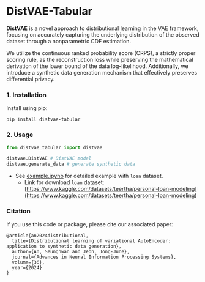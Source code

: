 # DistVAE-Tabular

**DistVAE** is a novel approach to distributional learning in the VAE framework, focusing on accurately capturing the underlying distribution of the observed dataset through a nonparametric CDF estimation. 

We utilize the continuous ranked probability score (CRPS), a strictly proper scoring rule, as the reconstruction loss while preserving the mathematical derivation of the lower bound of the data log-likelihood. Additionally, we introduce a synthetic data generation mechanism that effectively preserves differential privacy.

### 1. Installation
Install using pip:
```
pip install distvae-tabular
```

### 2. Usage
```python
from distvae_tabular import distvae
```
```python
distvae.DistVAE # DistVAE model
distvae.generate_data # generate synthetic data
```
- See [example.ipynb](example.ipynb) for detailed example with `loan` dataset.
  - Link for download `loan` dataset: [https://www.kaggle.com/datasets/teertha/personal-loan-modeling](https://www.kaggle.com/datasets/teertha/personal-loan-modeling)

### Citation
If you use this code or package, please cite our associated paper:
```
@article{an2024distributional,
  title={Distributional learning of variational AutoEncoder: application to synthetic data generation},
  author={An, Seunghwan and Jeon, Jong-June},
  journal={Advances in Neural Information Processing Systems},
  volume={36},
  year={2024}
}
```